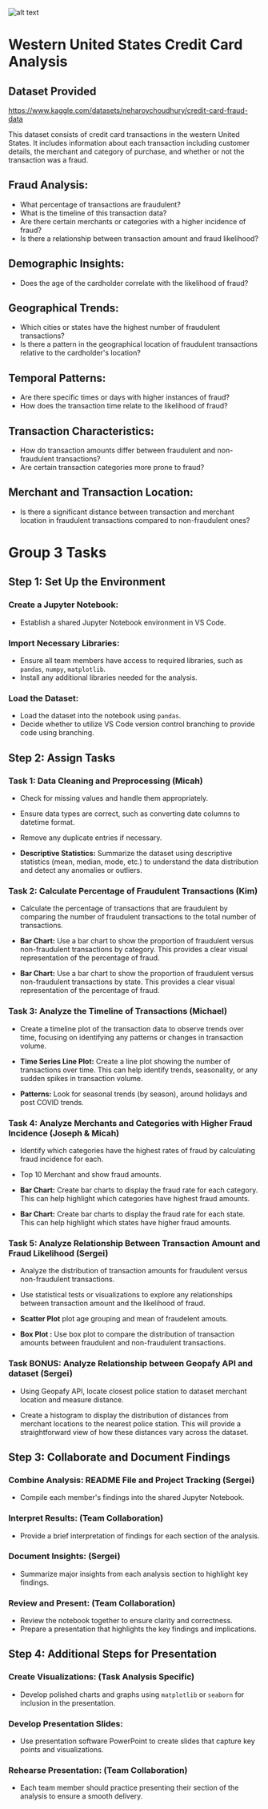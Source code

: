 ![alt text](Project1_ReadME_graphic.png)

# Western United States Credit Card Analysis

## Dataset Provided

https://www.kaggle.com/datasets/neharoychoudhury/credit-card-fraud-data

This dataset consists of credit card transactions in the western United States. It includes information about each transaction including customer details, the merchant and category of purchase, and whether or not the transaction was a fraud.

## Fraud Analysis:

- What percentage of transactions are fraudulent?
- What is the timeline of this transaction data? 
- Are there certain merchants or categories with a higher incidence of fraud?
- Is there a relationship between transaction amount and fraud likelihood?

## Demographic Insights:

- Does the age of the cardholder correlate with the likelihood of fraud?

## Geographical Trends:

- Which cities or states have the highest number of fraudulent transactions?
- Is there a pattern in the geographical location of fraudulent transactions relative to the cardholder's location?

## Temporal Patterns:

- Are there specific times or days with higher instances of fraud?
- How does the transaction time relate to the likelihood of fraud?

## Transaction Characteristics:

- How do transaction amounts differ between fraudulent and non-fraudulent transactions?
- Are certain transaction categories more prone to fraud?

## Merchant and Transaction Location:

- Is there a significant distance between transaction and merchant location in fraudulent transactions compared to non-fraudulent ones?


# Group 3 Tasks 

## Step 1: Set Up the Environment

### Create a Jupyter Notebook:

- Establish a shared Jupyter Notebook environment in VS Code. 

### Import Necessary Libraries:

- Ensure all team members have access to required libraries, such as `pandas`, `numpy`, `matplotlib`. 
- Install any additional libraries needed for the analysis.

### Load the Dataset:

- Load the dataset into the notebook using `pandas`.
- Decide whether to utilize VS Code version control branching to provide code using branching. 

## Step 2: Assign Tasks

### Task 1: Data Cleaning and Preprocessing (Micah)

- Check for missing values and handle them appropriately.
- Ensure data types are correct, such as converting date columns to datetime format.
- Remove any duplicate entries if necessary.

- **Descriptive Statistics:** Summarize the dataset using descriptive statistics (mean, median, mode, etc.) to understand the data distribution and detect any anomalies or outliers.

### Task 2: Calculate Percentage of Fraudulent Transactions (Kim)

- Calculate the percentage of transactions that are fraudulent by comparing the number of fraudulent transactions to the total number of transactions.

- **Bar Chart:** Use a bar chart to show the proportion of fraudulent versus non-fraudulent transactions by category. This provides a clear visual representation of the percentage of fraud.

- **Bar Chart:** Use a bar chart to show the proportion of fraudulent versus non-fraudulent transactions by state. This provides a clear visual representation of the percentage of fraud.


### Task 3: Analyze the Timeline of Transactions (Michael)

- Create a timeline plot of the transaction data to observe trends over time, focusing on identifying any patterns or changes in transaction volume.
  
- **Time Series Line Plot:** Create a line plot showing the number of transactions over time. This can help identify trends, seasonality, or any sudden spikes in transaction volume.

- **Patterns:** Look for seasonal trends (by season), around holidays and post COVID trends. 

### Task 4: Analyze Merchants and Categories with Higher Fraud Incidence (Joseph & Micah)

- Identify which categories have the highest rates of fraud by calculating fraud incidence for each. 

- Top 10 Merchant and show fraud amounts. 

- **Bar Chart:** Create bar charts to display the fraud rate for each category. This can help highlight which categories have highest fraud amounts.

- **Bar Chart:** Create bar charts to display the fraud rate for each state. This can help highlight which states have higher fraud amounts.


### Task 5: Analyze Relationship Between Transaction Amount and Fraud Likelihood (Sergei)

- Analyze the distribution of transaction amounts for fraudulent versus non-fraudulent transactions.

- Use statistical tests or visualizations to explore any relationships between transaction amount and the likelihood of fraud.

- **Scatter Plot** plot age grouping and mean of fraudelent amouts. 

- **Box Plot :** Use box plot to compare the distribution of transaction amounts between fraudulent and non-fraudulent transactions. 

### Task BONUS: Analyze Relationship between Geopafy API and dataset (Sergei)

- Using Geopafy API, locate closest police station to dataset merchant location and measure distance. 

- Create a histogram to display the distribution of distances from merchant locations to the nearest police station. This will provide a straightforward view of how these distances vary across the dataset.


## Step 3: Collaborate and Document Findings

### Combine Analysis: README File and Project Tracking (Sergei)

- Compile each member's findings into the shared Jupyter Notebook.

### Interpret Results: (Team Collaboration)

- Provide a brief interpretation of findings for each section of the analysis.

### Document Insights: (Sergei)

- Summarize major insights from each analysis section to highlight key findings.

### Review and Present: (Team Collaboration)

- Review the notebook together to ensure clarity and correctness.
- Prepare a presentation that highlights the key findings and implications.

## Step 4: Additional Steps for Presentation

### Create Visualizations: (Task Analysis Specific)

- Develop polished charts and graphs using `matplotlib` or `seaborn` for inclusion in the presentation.

### Develop Presentation Slides:

- Use presentation software PowerPoint to create slides that capture key points and visualizations.

### Rehearse Presentation: (Team Collaboration)

- Each team member should practice presenting their section of the analysis to ensure a smooth delivery.

